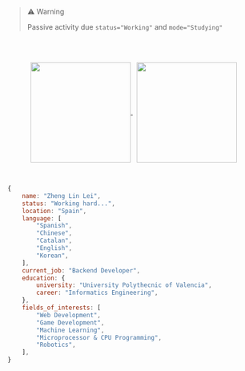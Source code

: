 > ⚠️ Warning
> 
> Passive activity due `status="Working"` and `mode="Studying"`



<br><br>
<p align="center">
	<a href="https://github.com/ZhengLinLei">
		<img height=200 align="center" src="https://github-readme-stats.vercel.app/api?username=ZhengLinLei&theme=transparent" />
	</a> &nbsp;
	<a href="https://github.com/ZhengLinLei">
		<img height=200 align="center" src="https://github-readme-stats.vercel.app/api/top-langs?username=ZhengLinLei&theme=transparent&layout=compact&langs_count=8&card_width=320" />
	</a>
</p>
<br>


```js
{
	name: "Zheng Lin Lei",
	status: "Working hard...",
	location: "Spain",
	language: [
		"Spanish",
		"Chinese",
		"Catalan",
		"English",
		"Korean",
  	],
	current_job: "Backend Developer",
	education: {
		university: "University Polythecnic of Valencia",
		career: "Informatics Engineering",
	},
	fields_of_interests: [
		"Web Development",
		"Game Development",
		"Machine Learning",
		"Microprocessor & CPU Programming",
		"Robotics",
	],
}
```

